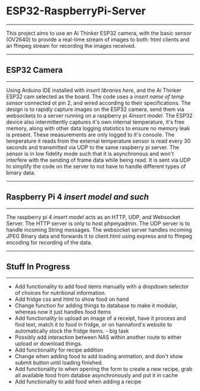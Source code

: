 # ESP32-RaspberryPi-Server

***

This project aims to use an Ai Thinker ESP32 camera, with the basic sensor (OV2640) to provide a real-time stream of images to both: html clients and an ffmpeg stream for recording the images received.

***

## ESP32 Camera

***

Using Arduino IDE installed with *insert libraries here*, and the Ai Thinker ESP32 cam selected as the board.
The code uses a *insert name of temp sensor* connected ot pin 2, and wired according to their specifications.
The design is to rapidly capture images on the ESP32 camera, send them via websockets to a server running on a raspberry pi 4*insert model*. The ESP32 device also intermittently captures it's own internal temperature, it's free memory, along with other data logging statistics to ensure no memory leak is present. These measurements are only logged to it's console. The temperature it reads from the external temperature sensor is read every 30 seconds and transmitted via UDP to the same raspberry pi server. The sensor is in low fidelity mode such that it is asynchronous and won't interfere with the sending of frame data while being read. It is sent via UDP to simplify the code on the server to not have to handle different types of binary data.

***

## Raspberry Pi 4 *insert model and such*

***

The raspberry pi 4 *insert model* acts as an HTTP, UDP, and Websocket Server. The HTTP server is only to host phpmyadmin. The UDP server is to handle incoming String messages. The websocket server handles incoming JPEG Binary data and forwards it to client.html using express and to ffmpeg encoding for recording of the data.

***

## Stuff In Progress

***

- Add functionality to add food items manually with a dropdown selector of choices for nutritional information.
- Add fridge css and html to show food on hand
- Change function for adding things to database to make it modular, whereas now it just handles food items
- Add functionality to upload an image of a receipt, have it process and find text, match it to food in fridge, or on hannaford's website to automatically stock the fridge items. - big task
- Possibly add interaction between NAS within another route to either upload or download things.
- Add functionality for recipe addition
- Change when adding food to add loading animation, and don't show submit button until loading finished.
- Add functionality to when opening the form to create a new recipe, grab all available food from databse asynchronously and put it in cache
- Add functionality to add food when adding a recipe